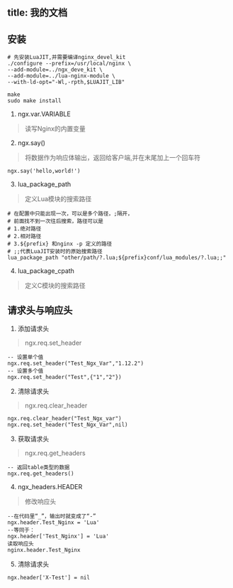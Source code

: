 title: 我的文档
---

## 安装

```
# 先安装LuaJIT,并需要编译nginx_devel_kit
./configure --prefix=/usr/local/nginx \
--add-module=../ngx_deve_kit \
--add-module=../lua-nginx-module \
--with-ld-opt="-Wl,-rpth,$LUAJIT_LIB"

make
sudo make install
```

1. ngx.var.VARIABLE
> 读写Nginx的内置变量

2. ngx.say()
> 将数据作为响应体输出，返回给客户端,并在末尾加上一个回车符
```
ngx.say('hello,world!')
```

3. lua_package_path
> 定义Lua模块的搜索路径
```
# 在配置中只能出现一次，可以是多个路径，;隔开，
# 前面找不到一次往后搜索，路径可以是
# 1.绝对路径
# 2.相对路径
# 3.${prefix} 和nginx -p 定义的路径
# ;;代表LuaJIT安装时的原始搜索路径
lua_package_path "other/path/?.lua;${prefix}conf/lua_modules/?.lua;;"
```
4. lua_package_cpath
>定义C模块的搜索路径

## 请求头与响应头

1. 添加请求头

> ngx.req.set_header

```
-- 设置单个值
ngx.req.set_header("Test_Ngx_Var","1.12.2")
-- 设置多个值
ngx.req.set_header("Test",{"1","2"})
```

2. 清除请求头

> ngx.req.clear_header

```
ngx.req.clear_header("Test_Ngx_var")
ngx.req.set_header("Test_Ngx_Var",nil)
```

3. 获取请求头

> ngx.req.get_headers

```
-- 返回table类型的数据
ngx.req.get_headers()
```

4. ngx_headers.HEADER

> 修改响应头

```
--在代码里“_”，输出时就变成了“-”
ngx.header.Test_Nginx = 'Lua'
--等同于：
ngx.header['Test_Nginx'] = 'Lua'
读取响应头
nginx.header.Test_Nginx
```

5. 清除请求头

```
ngx.header['X-Test'] = nil
```



















